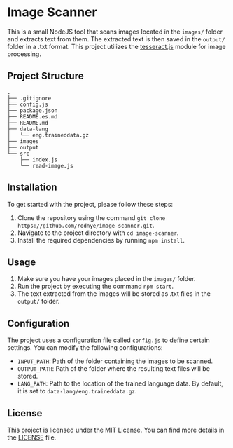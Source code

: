 # Image Scanner

This is a small NodeJS tool that scans images located in the `images/` folder and extracts text from them. 
The extracted text is then saved in the `output/` folder in a .txt format. 
This project utilizes the [tesseract.js](https://github.com/naptha/tesseract.js) module for image processing.

## Project Structure
```
.
├── .gitignore
├── config.js
├── package.json
├── README.es.md
├── README.md
├── data-lang
│   └── eng.traineddata.gz
├── images
├── output
└── src
    ├── index.js
    └── read-image.js
```

## Installation

To get started with the project, please follow these steps:

1. Clone the repository using the command `git clone https://github.com/rodnye/image-scanner.git`.
2. Navigate to the project directory with `cd image-scanner`.
3. Install the required dependencies by running `npm install`.

## Usage

1. Make sure you have your images placed in the `images/` folder.
2. Run the project by executing the command `npm start`.
3. The text extracted from the images will be stored as .txt files in the `output/` folder.

## Configuration

The project uses a configuration file called `config.js` to define certain settings. You can modify the following configurations:

- `INPUT_PATH`: Path of the folder containing the images to be scanned.
- `OUTPUT_PATH`: Path of the folder where the resulting text files will be stored.
- `LANG_PATH`: Path to the location of the trained language data. By default, it is set to `data-lang/eng.traineddata.gz`.

## License

This project is licensed under the MIT License. You can find more details in the [LICENSE](LICENSE) file.